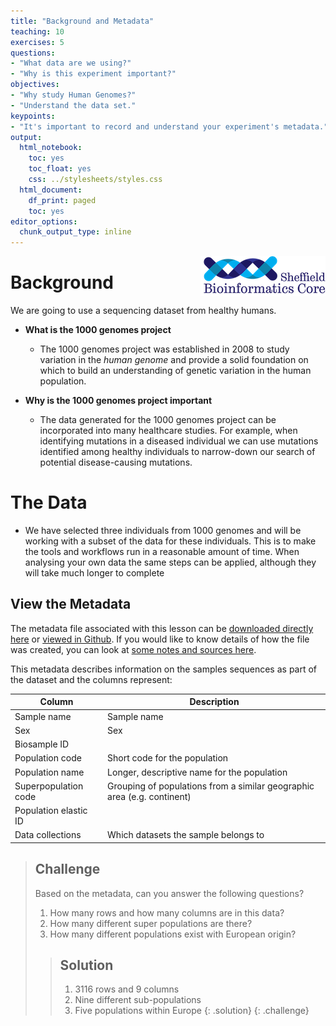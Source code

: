 ```yaml
---
title: "Background and Metadata"
teaching: 10
exercises: 5
questions:
- "What data are we using?"
- "Why is this experiment important?"
objectives:
- "Why study Human Genomes?"
- "Understand the data set."
keypoints:
- "It's important to record and understand your experiment's metadata."
output:
  html_notebook:
    toc: yes
    toc_float: yes
    css: ../stylesheets/styles.css
  html_document:
    df_print: paged
    toc: yes
editor_options:
  chunk_output_type: inline
---
```

<img src="../img/logo-sm.png" align=right>


# Background

We are going to use a sequencing dataset from healthy humans. 

 - **What is the 1000 genomes project**
    - The 1000 genomes project was established in 2008 to study variation in the *human genome* and provide a solid foundation on which to build an understanding of genetic variation in the human population.
    

 - **Why is the 1000 genomes project important**
    - The data generated for the 1000 genomes project can be incorporated into many healthcare studies. For example, when identifying mutations in a diseased individual we can use mutations identified among healthy individuals to narrow-down our search of potential disease-causing mutations.
    
# The Data

 - We have selected three individuals from 1000 genomes and will be working with a subset of the data for these individuals. This is to make the tools and workflows run in a reasonable amount of time. When analysing your own data the same steps can be applied, although they will take much longer to complete
 
 
## View the Metadata

The metadata file associated with this lesson can be [downloaded directly here](https://raw.githubusercontent.com/sheffield-bioinformatics-core/wrangling-genomics/gh-pages/files/1000_genomes_meta.tsv) or [viewed in Github](https://github.com/sheffield-bioinformatics-core/wrangling-genomics/blob/gh-pages/files/1000_genomes_meta.tsv). If you would like to know details of how the file was created, you can look at [some notes and sources here](https://github.com/datacarpentry/wrangling-genomics/blob/gh-pages/files/1000genomes_README.md).



This metadata describes information on the samples sequences as part of the dataset and the columns represent:

| Column           | Description                                |
|------------------|--------------------------------------------|
| Sample name           | Sample name					|
| Sex       | Sex	|
| Biosample ID            | 		|
| Population code        | Short code for the population			|
| Population name       | Longer, descriptive name for the population |
| Superpopulation code          | Grouping of populations from a similar geographic area (e.g. continent)|
| Population elastic ID       |  |
| Data collections            | Which datasets the sample belongs to		|



> ## Challenge
> 
> Based on the metadata, can you answer the following questions?
> 
> 1. How many rows and how many columns are in this data?
> 2. How many different super populations are there?
> 3. How many different populations exist with European origin?
>
>> ## Solution
>> 
>> 1. 3116 rows and 9 columns
>> 2. Nine different sub-populations
>> 3. Five populations within Europe
> {: .solution}
{: .challenge}



